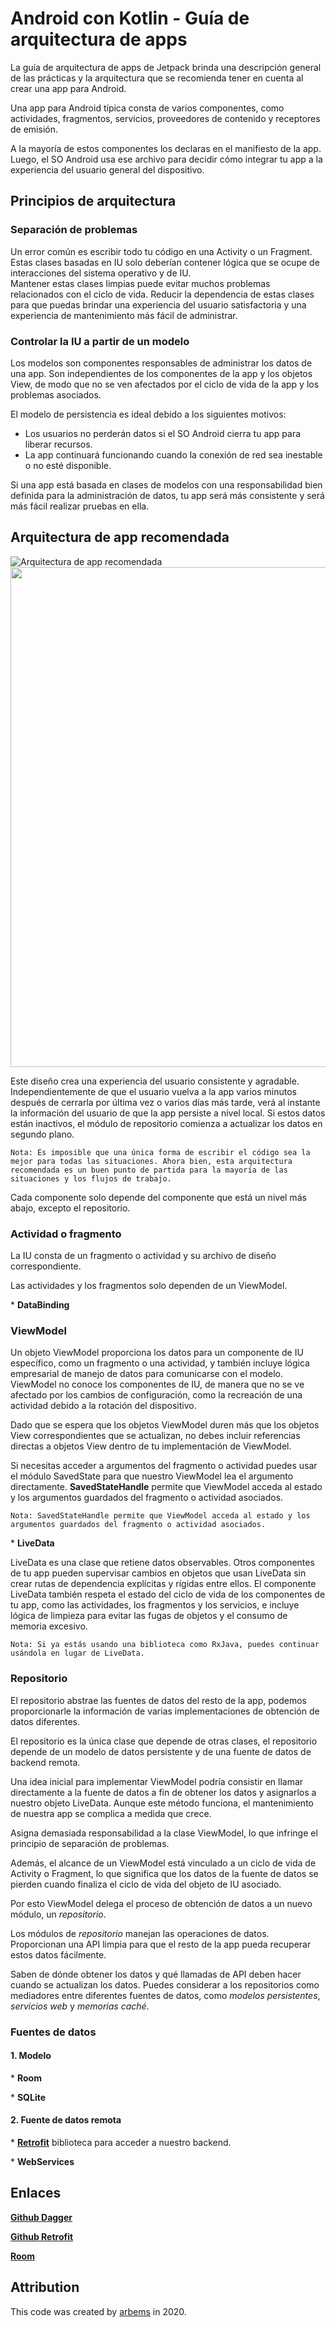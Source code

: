 # Android con Kotlin - Guía de arquitectura de apps

La guía de arquitectura de apps de Jetpack brinda una descripción general de las prácticas y la arquitectura que se recomienda tener en cuenta al crear una app para Android.

Una app para Android típica consta de varios componentes, como actividades, fragmentos, servicios, proveedores de contenido y receptores de emisión. 

A la mayoría de estos componentes los declaras en el manifiesto de la app. Luego, el SO Android usa ese archivo para decidir cómo integrar tu app a la experiencia del usuario general del dispositivo.

## Principios de arquitectura

### Separación de problemas

Un error común es escribir todo tu código en una Activity o un Fragment. Estas clases basadas en IU solo deberían contener lógica que se ocupe de interacciones del sistema operativo y de IU.<br/>
Mantener estas clases limpias puede evitar muchos problemas relacionados con el ciclo de vida. Reducir la dependencia de estas clases para que puedas brindar una experiencia del usuario satisfactoria y una experiencia de mantenimiento más fácil de administrar.

### Controlar la IU a partir de un modelo

Los modelos son componentes responsables de administrar los datos de una app. Son independientes de los componentes de la app y los objetos View, de modo que no se ven afectados por el ciclo de vida de la app y los problemas asociados.

El modelo de persistencia es ideal debido a los siguientes motivos:

* Los usuarios no perderán datos si el SO Android cierra tu app para liberar recursos.
* La app continuará funcionando cuando la conexión de red sea inestable o no esté disponible.

Si una app está basada en clases de modelos con una responsabilidad bien definida para la administración de datos, tu app será más consistente y será más fácil realizar pruebas en ella.


## Arquitectura de app recomendada

![Arquitectura de app recomendada](https://github.com/arbems/Android-with-Kotlin-App-Architecture/blob/master/Gu%C3%ADa%20de%20arquitectura%20de%20apps/0001.png?raw=true)
<img width="800" src="">

Este diseño crea una experiencia del usuario consistente y agradable. Independientemente de que el usuario vuelva a la app varios minutos después de cerrarla por última vez o varios días más tarde, verá al instante la información del usuario de que la app persiste a nivel local. Si estos datos están inactivos, el módulo de repositorio comienza a actualizar los datos en segundo plano.

`Nota: Es imposible que una única forma de escribir el código sea la mejor para todas las situaciones. Ahora bien, esta arquitectura recomendada es un buen punto de partida para la mayoría de las situaciones y los flujos de trabajo.`

Cada componente solo depende del componente que está un nivel más abajo, excepto el repositorio.

### **Actividad o fragmento**

La IU consta de un fragmento o actividad y su archivo de diseño correspondiente. 

Las actividades y los fragmentos solo dependen de un ViewModel.

\* **DataBinding**

### **ViewModel**

Un objeto ViewModel proporciona los datos para un componente de IU específico, como un fragmento o una actividad, y también incluye lógica empresarial de manejo de datos para comunicarse con el modelo. ViewModel no conoce los componentes de IU, de manera que no se ve afectado por los cambios de configuración, como la recreación de una actividad debido a la rotación del dispositivo.

Dado que se espera que los objetos ViewModel duren más que los objetos View correspondientes que se actualizan, no debes incluir referencias directas a objetos View dentro de tu implementación de ViewModel. 

Si necesitas acceder a argumentos del fragmento o actividad puedes usar el módulo SavedState para que nuestro ViewModel lea el argumento directamente. **SavedStateHandle** permite que ViewModel acceda al estado y los argumentos guardados del fragmento o actividad asociados.

`Nota: SavedStateHandle permite que ViewModel acceda al estado y los argumentos guardados del fragmento o actividad asociados.`

\* **LiveData**

LiveData es una clase que retiene datos observables. Otros componentes de tu app pueden supervisar cambios en objetos que usan LiveData sin crear rutas de dependencia explícitas y rígidas entre ellos. El componente LiveData también respeta el estado del ciclo de vida de los componentes de tu app, como las actividades, los fragmentos y los servicios, e incluye lógica de limpieza para evitar las fugas de objetos y el consumo de memoria excesivo.

`Nota: Si ya estás usando una biblioteca como RxJava, puedes continuar usándola en lugar de LiveData.`

### **Repositorio**

El repositorio abstrae las fuentes de datos del resto de la app, podemos proporcionarle la información de varias implementaciones de obtención de datos diferentes.

El repositorio es la única clase que depende de otras clases, el repositorio depende de un modelo de datos persistente y de una fuente de datos de backend remota.

Una idea inicial para implementar ViewModel podría consistir en llamar directamente a la fuente de datos a fin de obtener los datos y asignarlos a nuestro objeto LiveData. Aunque este método funciona, el mantenimiento de nuestra app se complica a medida que crece.

Asigna demasiada responsabilidad a la clase ViewModel, lo que infringe el principio de separación de problemas.

Además, el alcance de un ViewModel está vinculado a un ciclo de vida de Activity o Fragment, lo que significa que los datos de la fuente de datos se pierden cuando finaliza el ciclo de vida del objeto de IU asociado.

Por esto ViewModel delega el proceso de obtención de datos a un nuevo módulo, un *repositorio*.

Los módulos de *repositorio* manejan las operaciones de datos. Proporcionan una API limpia para que el resto de la app pueda recuperar estos datos fácilmente.

Saben de dónde obtener los datos y qué llamadas de API deben hacer cuando se actualizan los datos. Puedes considerar a los repositorios como mediadores entre diferentes fuentes de datos, como *modelos persistentes*, *servicios web* y *memorias caché*.

### Fuentes de datos
#### 1. **Modelo**
\* **Room**

\* **SQLite**

#### 2. **Fuente de datos remota**
\* [**Retrofit**](https://square.github.io/retrofit/) biblioteca para acceder a nuestro backend.

\* **WebServices**


## Enlaces

[**Github Dagger**](https://github.com/google/dagger/releases)

[**Github Retrofit**](https://square.github.io/retrofit/)

[**Room**]()


## Attribution

This code was created by [arbems](https://github.com/arbems) in 2020.